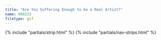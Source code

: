```yaml
---
title: "Are You Suffering Enough to be a Real Artist?"
name: 060223
filetype: gif
---
```


{% include "partials/strip.html" %}
{% include "partials/nav-strips.html" %}